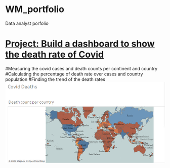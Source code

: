 # WM_portfolio
Data analyst porfolio

# [Project: Build a dashboard to show the death rate of Covid](https://public.tableau.com/app/profile/wendym4423/viz/CovidDashboard_16582091798820/Dashboard1)
#Measuring the covid cases and death counts per continent and country
#Calculating the percentage of death rate over cases and country population
#Finding the trend of the death rates
![](https://github.com/wndmiao/WM_portfolio/blob/main/image/map.png)

